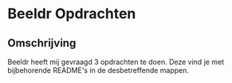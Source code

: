 # Beeldr Opdrachten

## Omschrijving

Beeldr heeft mij gevraagd 3 opdrachten te doen. Deze vind je met bijbehorende README's in de desbetreffende mappen.
